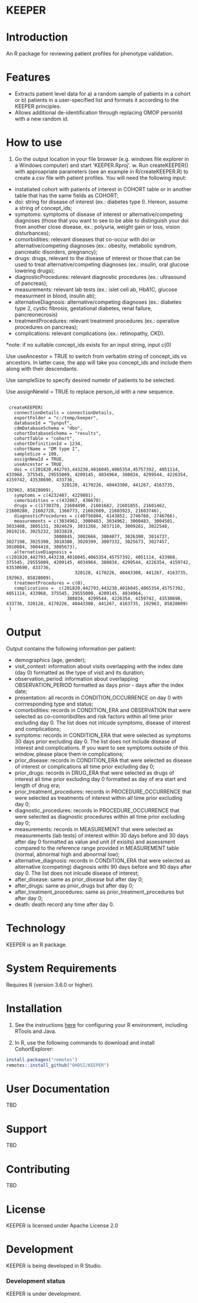 KEEPER
==============
Introduction
============

An R package for reviewing patient profiles for phenotype validation. 


Features
========

- Extracts patient level data for a) a random sample of patients in a cohort or b) patients in a user-specified list and formats it according to the KEEPER principles. 
- Allows additional de-identification through replacing OMOP personId with a new random id.


How to use
==========

1. Go the output location in your file browser (e.g. windows file explorer in a Windows computer) and start 'KEEPER.Rproj'.
w. Run createKEEPER() with approapriate parameters (see an example in R/createKEEPER.R) to create a csv file with patient profiles. You will need the following input:

- instatiated cohort with patients of interest in COHORT table or in another table that has the same fields as COHORT;
- doi: string for disease of interest (ex.: diabetes type I). Hereon, assume a string of concept_ids;
- symptoms: symptoms of disease of interest or alternative/competing diagnoses (those that you want to see to be able to distinguish your doi from another close disease, ex.: polyuria, weight gain or loss, vision disturbances);
- comorbidities: relevant diseases that co-occur with doi or alternative/competing diagnoses (ex.: obesity, metabolic syndrom, pancreatic disorders, pregnancy);
- drugs: drugs, relevant to the disease of interest or those that can be used to treat alternative/competing diagnoses (ex.: insulin, oral glucose lowering drugs);
- diagnosticProcedures: relevant diagnostic procedures (ex.: ultrasound of pancreas);
- measurements: relevant lab tests (ex.: islet cell ab, HbA1C, glucose measurment in blood, insulin ab);
- alternativeDiagnosis: alternative/competing diagnoses (ex.: diabetes type 2, cystic fibrosis, gestational diabetes, renal failure, pancreonecrosis)
- treatmentProcedures: relevant treatment procedures (ex.: operative procedures on pancreas);
- complications: relevant complications (ex.: retinopathy, CKD).

*note: if no suitable concept_ids exists for an input string, input c(0)


Use useAncestor = TRUE to switch from verbatim string of concept_ids vs ancestors. In latter case, the app will take you concept_ids and include them along with their descendants.

Use sampleSize to specify desired numebr of patients to be selected.

Use assignNewId = TRUE to replace person_id with a new sequence.


```{r example}

 createKEEPER(
   connectionDetails = connectionDetails,
   exportFolder = "c:/temp/keeper",
   databaseId = "Synpuf",
   cdmDatabaseSchema = "dbo",
   cohortDatabaseSchema = "results",
   cohortTable = "cohort",
   cohortDefinitionId = 1234,
   cohortName = "DM type I",
   sampleSize = 100,
   assignNewId = TRUE,
   useAncestor = TRUE,
   doi = c(201820,442793,443238,4016045,4065354,45757392, 4051114, 433968, 375545, 29555009, 4209145, 4034964, 380834, 4299544, 4226354, 4159742, 43530690, 433736,
                     320128, 4170226, 40443308, 441267, 4163735, 192963, 85828009),
   symptoms = c(4232487, 4229881),
   comorbidities = c(432867, 436670),
   drugs = c(1730370, 21604490, 21601682, 21601855, 21601462, 21600280, 21602728, 1366773, 21602689, 21603923, 21603746),
   diagnosticProcedures = c(40756884, 4143852, 2746768, 2746766),
   measurements	= c(3034962, 3000483, 3034962, 3000483, 3004501, 3033408, 3005131, 3024629, 3031266, 3037110, 3009261, 3022548, 3019210, 3025232, 3033819,
                  3000845, 3002666, 3004077, 3026300, 3014737, 3027198, 3025398, 3010300, 3020399, 3007332, 3025673, 3027457, 3010084, 3004410, 3005673),
   alternativeDiagnosis = c(201820,442793,443238,4016045,4065354,45757392, 4051114, 433968, 375545, 29555009, 4209145, 4034964, 380834, 4299544, 4226354, 4159742, 43530690, 433736,
                          320128, 4170226, 40443308, 441267, 4163735, 192963, 85828009),
   treatmentProcedures = c(0),
   complications =  c(201820,442793,443238,4016045,4065354,45757392, 4051114, 433968, 375545, 29555009, 4209145, 4034964,
                       380834, 4299544, 4226354, 4159742, 43530690, 433736, 320128, 4170226, 40443308, 441267, 4163735, 192963, 85828009)                             
 )

```

Output
==========

Output contains the following information per patient:

- demographics (age, gender);
- visit_context: information about visits overlapping with the index date (day 0) formatted as the type of visit and its duration;
- observation_period: information about overlapping OBSERVATION_PERIOD formatted as days prior - days after the index date;
- presentation: all records in CONDITION_OCCURRENCE on day 0 with corrresponding type and status;
- comorbidities: records in CONDITION_ERA and OBSERVATION that were selected as co-comoribidites and risk factors within all time prior excluding day 0. The list does not inlcude symptoms, disease of interest and complications;
- symptoms: records in CONDITION_ERA that were selected as symptoms 30 days prior excluding day 0. The list does not include disease of interest and complications. If you want to see symptoms outside of this window, please place them in complications;
- prior_disease: records in CONDITION_ERA that were selected as disease of interest or complications all time prior excluding day 0;
- prior_drugs: records in DRUG_ERA that were selected as drugs of interest all time prior excluding day 0 formatted as day of era start and length of drug era;
- prior_treatment_procedures: records in PROCEDURE_OCCURRENCE that were selected as treatments of interest within all time prior excluding day 0;
- diagnostic_procedures: records in PROCEDURE_OCCURRENCE that were selected as diagnostic procedures within all time prior excluding day 0;
- measurements: records in MEASUREMENT that were selected as measurements (lab tests) of interest within 30 days before and 30 days after day 0 formatted as value and unit (if exisits) and assessment compared to the reference range provided in MEASUREMENT table (normal, abnormal high and abnormal low);
- alternative_diagnosis: records in CONDITION_ERA that were selected as alternative (competing) diagnosis withi 90 days before and 90 days after day 0. The list does not inlcude disease of interest;
- after_disease: same as prior_disease but after day 0;
- after_drugs: same as prior_drugs but after day 0;
- after_treatment_procedures: same as prior_treatment_procedures but after day 0;
- death: death record any time after day 0.


Technology
==========
KEEPER is an R package.

System Requirements
===================
Requires R (version 3.6.0 or higher). 

Installation
=============
1. See the instructions [here](https://ohdsi.github.io/Hades/rSetup.html) for configuring your R environment, including RTools and Java.

2. In R, use the following commands to download and install CohortExplorer:

  ```r
  install.packages("remotes")
  remotes::install_github("OHDSI/KEEPER")
  ```

User Documentation
==================
TBD

Support
=======
TBD

Contributing
============
TBD

License
=======
KEEPER is licensed under Apache License 2.0

Development
===========
KEEPER is being developed in R Studio.

### Development status

KEEPER is under development.
